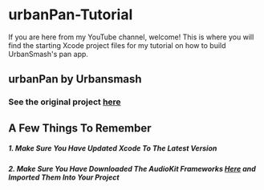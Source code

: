 # urbanPan-Tutorial
If you are here from my YouTube channel, welcome! This is where you will find the starting Xcode project files for my tutorial on how to build UrbanSmash's pan app.
## urbanPan by Urbansmash
### See the original project [here](https://github.com/urbansmash/urbanPan)
## A Few Things To Remember
##### 1. Make Sure You Have Updated Xcode To The Latest Version
##### 2. Make Sure You Have Downloaded The AudioKit Frameworks [Here](https://audiokit.io/downloads/) and Imported Them Into Your Project
